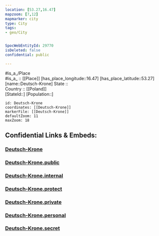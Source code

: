 ```yaml
---
location: [53.27,16.47] 
mapzoom: [7,12] 
mapmarker: city 
type: City
tags:
- geo/City


SpocWebEntityId: 29770
isDeleted: false
confidential: public

---
```

#is_a_/Place  
#is_a_ :: [[Place]] 
[has_place_longitude::16.47] 
[has_place_latitude::53.27] 
[name::Deutsch-Krone] 
State ::  
Country :: [[Poland]]  
[StateId::] 
[Population::] 



```leaflet
id: Deutsch-Krone
coordinates: [[Deutsch-Krone]] 
markerFile: [[Deutsch-Krone]] 
defaultZoom: 11 
maxZoom: 18
```


## Confidential Links & Embeds: 

### [Deutsch-Krone](/_Standards/Earth/Continent/Europe/Europe~East/Poland/Provinces~Poland/West_Pomeranian/City/Deutsch-Krone.md) 

### [Deutsch-Krone.public](/_public/Earth/Continent/Europe/Europe~East/Poland/Provinces~Poland/West_Pomeranian/City/Deutsch-Krone.public.md) 

### [Deutsch-Krone.internal](/_internal/Earth/Continent/Europe/Europe~East/Poland/Provinces~Poland/West_Pomeranian/City/Deutsch-Krone.internal.md) 

### [Deutsch-Krone.protect](/_protect/Earth/Continent/Europe/Europe~East/Poland/Provinces~Poland/West_Pomeranian/City/Deutsch-Krone.protect.md) 

### [Deutsch-Krone.private](/_private/Earth/Continent/Europe/Europe~East/Poland/Provinces~Poland/West_Pomeranian/City/Deutsch-Krone.private.md) 

### [Deutsch-Krone.personal](/_personal/Earth/Continent/Europe/Europe~East/Poland/Provinces~Poland/West_Pomeranian/City/Deutsch-Krone.personal.md) 

### [Deutsch-Krone.secret](/_secret/Earth/Continent/Europe/Europe~East/Poland/Provinces~Poland/West_Pomeranian/City/Deutsch-Krone.secret.md)

